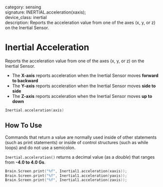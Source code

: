 category: sensing  
signature: INERTIAL.acceleration(xaxis);  
device_class: inertial  
description: Reports the acceleration value from one of the axes (x, y, or z) on the Inertial Sensor.  

# Inertial Acceleration

Reports the acceleration value from one of the axes (x, y, or z) on the Inertial Sensor.  

* The **X-axis** reports acceleration when the Inertial Sensor moves **forward to backward**
* The **Y-axis** reports acceleration when the Inertial Sensor moves **side to side**
* The **Z-axis** reports acceleration when the Inertial Sensor moves **up to down**

```cpp
Inertial.acceleration(axis)
```

## How To Use

Commands that return a value are normally used inside of other statements (such as print statements) or inside of control structures (such as while loops) and do not use a semicolon.

`Inertial.acceleration()` returns a decimal value (as a *double*) that ranges from **-4.0 to 4.0 Gs**.

```cpp
Brain.Screen.print("%f", Inertial1.acceleration(xaxis));
Brain.Screen.print("%f", Inertial1.acceleration(yaxis));
Brain.Screen.print("%f", Inertial1.acceleration(zaxis));
```
<advanced>
</advanced>
